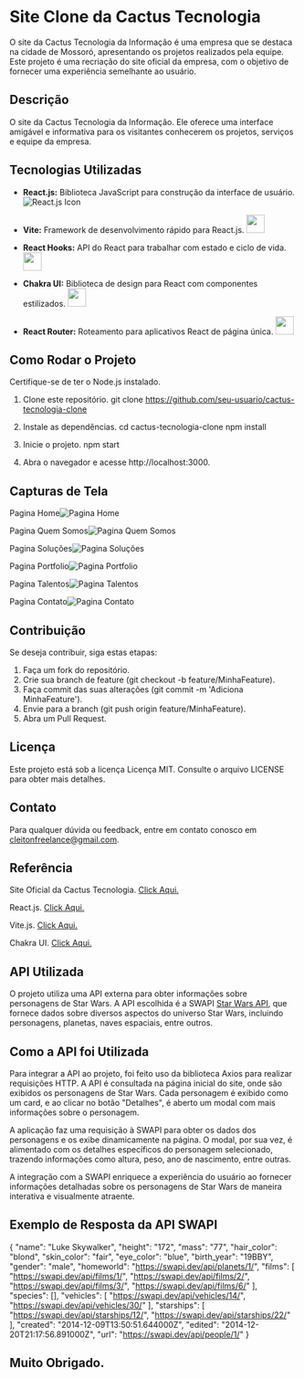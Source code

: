 
# Site Clone da Cactus Tecnologia
O site da Cactus Tecnologia da Informação é uma empresa que se destaca na cidade de Mossoró, apresentando os projetos realizados pela equipe. Este projeto é uma recriação do site oficial da empresa, com o objetivo de fornecer uma experiência semelhante ao usuário.



## Descrição

O site da Cactus Tecnologia da Informação. Ele oferece uma interface amigável e informativa para os visitantes conhecerem os projetos, serviços e equipe da empresa.
## Tecnologias Utilizadas

- **React.js:** Biblioteca JavaScript para construção da interface de usuário. ![React.js Icon](https://cdn.icon-icons.com/icons2/2415/PNG/32/react_original_logo_icon_146374.png)

- **Vite:** Framework de desenvolvimento rápido para React.js. <img src="https://vitejs.dev/logo-with-shadow.png" width="32px"/>



- **React Hooks:** API do React para trabalhar com estado e ciclo de vida. <img src="https://res.cloudinary.com/codersociety/image/fetch/f_webp,ar_16:9,c_fill,w_1140/https://cdn.codersociety.com/uploads/react-hooks.jpeg" width="32px"/>

- **Chakra UI:** Biblioteca de design para React com componentes estilizados. <img src="https://pbs.twimg.com/profile_images/1244925541448286208/rzylUjaf_400x400.jpg" width="32px"/>

- **React Router:** Roteamento para aplicativos React de página única. <img src="https://res.cloudinary.com/practicaldev/image/fetch/s--FoAtRKR4--/c_imagga_scale,f_auto,fl_progressive,h_420,q_auto,w_1000/https://dev-to-uploads.s3.amazonaws.com/uploads/articles/8htgh80sk78hlynnael2.png" width="32px"/>

## Como Rodar o Projeto

Certifique-se de ter o Node.js instalado.

1. Clone este repositório.
git clone https://github.com/seu-usuario/cactus-tecnologia-clone

2. Instale as dependências.
cd cactus-tecnologia-clone
npm install

3. Inicie o projeto.
npm start

4. Abra o navegador e acesse http://localhost:3000.
## Capturas de Tela

Pagina Home![Pagina Home](https://github.com/celio-cleiton/clonesitecactus/blob/main/siteclone/src/assets/screenshots/pagina%20home.png)

Pagina Quem Somos![Pagina Quem Somos](https://github.com/celio-cleiton/clonesitecactus/blob/main/siteclone/src/assets/screenshots/pagina%20quemSomos.png)

Pagina Soluções![Pagina Soluções](https://github.com/celio-cleiton/clonesitecactus/blob/main/siteclone/src/assets/screenshots/pagina%20solucoes.png)

Pagina Portfolio![Pagina Portfolio](https://github.com/celio-cleiton/clonesitecactus/blob/main/siteclone/src/assets/screenshots/pagina%20portfolio.png)

Pagina Talentos![Pagina Talentos](https://github.com/celio-cleiton/clonesitecactus/blob/main/siteclone/src/assets/screenshots/pagina%20talentos.png)

Pagina Contato![Pagina Contato](https://github.com/celio-cleiton/clonesitecactus/blob/main/siteclone/src/assets/screenshots/pagina%20contato.png)

## Contribuição

Se deseja contribuir, siga estas etapas:
1. Faça um fork do repositório.
2. Crie sua branch de feature (git checkout -b feature/MinhaFeature).
3. Faça commit das suas alterações (git commit -m 'Adiciona MinhaFeature').
4. Envie para a branch (git push origin feature/MinhaFeature).
5. Abra um Pull Request.
## Licença

Este projeto está sob a licença Licença MIT. Consulte o arquivo LICENSE para obter mais detalhes.
## Contato

Para qualquer dúvida ou feedback, entre em contato conosco em cleitonfreelance@gmail.com.
## Referência

Site Oficial da Cactus Tecnologia. [Click Aqui.](https://www.cactustecnologia.com.br/2022/index.php)

React.js. [Click Aqui.](https://react.dev/)

Vite.js. [Click Aqui.](https://vitejs.dev/)

Chakra UI. [Click Aqui.](https://chakra-ui.com/)
## API Utilizada

O projeto utiliza uma API externa para obter informações sobre personagens de Star Wars. A API escolhida é a SWAPI [Star Wars API](https://swapi.dev/), que fornece dados sobre diversos aspectos do universo Star Wars, incluindo personagens, planetas, naves espaciais, entre outros.
## Como a API foi Utilizada

Para integrar a API ao projeto, foi feito uso da biblioteca Axios para realizar requisições HTTP. A API é consultada na página inicial do site, onde são exibidos os personagens de Star Wars. Cada personagem é exibido como um card, e ao clicar no botão "Detalhes", é aberto um modal com mais informações sobre o personagem.

A aplicação faz uma requisição à SWAPI para obter os dados dos personagens e os exibe dinamicamente na página. O modal, por sua vez, é alimentado com os detalhes específicos do personagem selecionado, trazendo informações como altura, peso, ano de nascimento, entre outras.

A integração com a SWAPI enriquece a experiência do usuário ao fornecer informações detalhadas sobre os personagens de Star Wars de maneira interativa e visualmente atraente.

## Exemplo de Resposta da API SWAPI

{
	"name": "Luke Skywalker",
	"height": "172",
	"mass": "77",
	"hair_color": "blond",
	"skin_color": "fair",
	"eye_color": "blue",
	"birth_year": "19BBY",
	"gender": "male",
	"homeworld": "https://swapi.dev/api/planets/1/",
	"films": [
		"https://swapi.dev/api/films/1/",
		"https://swapi.dev/api/films/2/",
		"https://swapi.dev/api/films/3/",
		"https://swapi.dev/api/films/6/"
	],
	"species": [],
	"vehicles": [
		"https://swapi.dev/api/vehicles/14/",
		"https://swapi.dev/api/vehicles/30/"
	],
	"starships": [
		"https://swapi.dev/api/starships/12/",
		"https://swapi.dev/api/starships/22/"
	],
	"created": "2014-12-09T13:50:51.644000Z",
	"edited": "2014-12-20T21:17:56.891000Z",
	"url": "https://swapi.dev/api/people/1/"
}

## Muito Obrigado.
